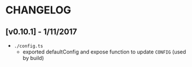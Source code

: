 # CHANGELOG

## [v0.10.1] - 1/11/2017
- `./config.ts`
  - exported defaultConfig and expose function to update `CONFIG` (used by build)